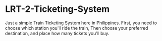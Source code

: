 # LRT-2-Ticketing-System
Just a simple Train Ticketing System here in Philippines.
First, you need to choose which station you'll ride the train,
Then choose your preferred destination, and place how many tickets you'll buy.
